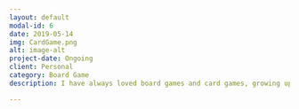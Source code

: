 ```yaml
---
layout: default
modal-id: 6
date: 2019-05-14
img: CardGame.png
alt: image-alt
project-date: Ongoing
client: Personal
category: Board Game
description: I have always loved board games and card games, growing up playing Cluedo with my family, and the Pokémon trading card game in the playground. As I matured, I discovered Magic: The Gathering that I still play to this day. My experience with these types of game have led me to want to create my own card game that people could enjoy as much as I did as a child. This is a card game I have gradually been developing in my free time based on a Dungeons and Dragons campaign that my friends and I played, the cards being our characters. I have created a digital mock up of the card game that is playable on Tabletop Simulator, and after I source art assets, I intend on publishing it.

---
```


